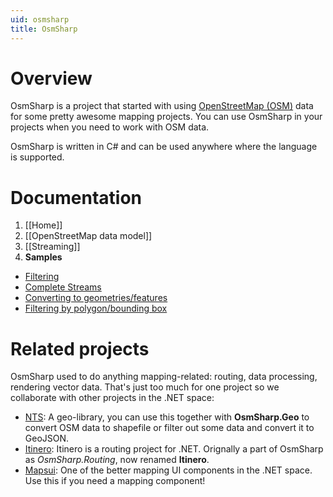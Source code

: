 ```yaml
---
uid: osmsharp
title: OsmSharp
---
```


# Overview

OsmSharp is a project that started with using [OpenStreetMap (OSM)](http://osm.org) data for some pretty awesome mapping projects. You can use OsmSharp in your projects when you need to work with OSM data.

OsmSharp is written in C# and can be used anywhere where the language is supported.

# Documentation

1. [[Home]]
1. [[OpenStreetMap data model]]
1. [[Streaming]]
1. **Samples**
  - [Filtering](https://github.com/OsmSharp/core/tree/develop/samples/Sample.Filter)
  - [Complete Streams](https://github.com/OsmSharp/core/tree/develop/samples/Sample.CompleteStream)
  - [Converting to geometries/features](https://github.com/OsmSharp/core/tree/develop/samples/Sample.GeometryStream)
  - [Filtering by polygon/bounding box](https://github.com/OsmSharp/core/tree/develop/samples/Sample.GeoFilter)

# Related projects

OsmSharp used to do anything mapping-related: routing, data processing, rendering vector data. That's just too much for one project so we collaborate with other projects in the .NET space:

* [NTS](https://github.com/NetTopologySuite/NetTopologySuite): A geo-library, you can use this together with **OsmSharp.Geo** to convert OSM data to shapefile or filter out some data and convert it to GeoJSON.
* [Itinero](https://github.com/itinero/): Itinero is a routing project for .NET. Orignally a part of OsmSharp as _OsmSharp.Routing_, now renamed **Itinero**. 
* [Mapsui](https://github.com/pauldendulk/Mapsui): One of the better mapping UI components in the .NET space. Use this if you need a mapping component!